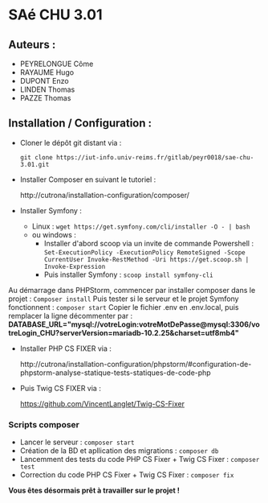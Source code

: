 # SAé CHU 3.01
## Auteurs :
* PEYRELONGUE Côme
* RAYAUME Hugo
* DUPONT Enzo
* LINDEN Thomas
* PAZZE Thomas
## Installation / Configuration :
* Cloner le dépôt git distant via :

    ```git clone https://iut-info.univ-reims.fr/gitlab/peyr0018/sae-chu-3.01.git```
* Installer Composer en suivant le tutoriel :
    
    http://cutrona/installation-configuration/composer/
* Installer Symfony :
  * Linux : ``wget https://get.symfony.com/cli/installer -O - | bash``
  * ou windows :
    * Installer d'abord scoop via un invite de commande Powershell : ``Set-ExecutionPolicy -ExecutionPolicy RemoteSigned -Scope CurrentUser
      Invoke-RestMethod -Uri https://get.scoop.sh | Invoke-Expression``
    * Puis installer Symfony : ``scoop install symfony-cli``

Au démarrage dans PHPStorm, commencer par installer composer dans le projet : ``Composer install``
Puis tester si le serveur et le projet Symfony fonctionnent : ``composer start``
Copier le fichier .env en .env.local, puis remplacer la ligne décommenter par : 
**DATABASE_URL="mysql://votreLogin:votreMotDePasse@mysql:3306/votreLogin_CHU?serverVersion=mariadb-10.2.25&charset=utf8mb4"**

* Installer PHP CS FIXER via :

  http://cutrona/installation-configuration/phpstorm/#configuration-de-phpstorm-analyse-statique-tests-statiques-de-code-php
* Puis Twig CS FIXER via :

  https://github.com/VincentLanglet/Twig-CS-Fixer

### Scripts composer

* Lancer le serveur : ``composer start``
* Création de la BD et apllication des migrations : ``composer db``
* Lancemment des tests du code PHP CS Fixer + Twig CS Fixer  : ``composer test``
* Correction du code PHP CS Fixer + Twig CS Fixer : ``composer fix``

**Vous êtes désormais prêt à travailler sur le projet !**

